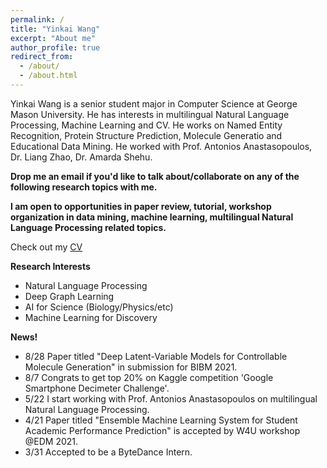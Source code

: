 ```yaml
---
permalink: /
title: "Yinkai Wang"
excerpt: "About me"
author_profile: true
redirect_from: 
  - /about/
  - /about.html
---
```


Yinkai Wang is a senior student major in  Computer Science at George Mason University. He has interests in multilingual Natural Language Processing, Machine Learning and CV. He works on Named Entity Recognition, Protein Structure Prediction, Molecule Generatio and Educational Data Mining. He worked with Prof. Antonios Anastasopoulos, Dr. Liang Zhao, Dr. Amarda Shehu. 

**Drop me an email if you'd like to talk about/collaborate on any of the following research topics with me.**

**I am open to opportunities in paper review, tutorial, workshop organization in data mining, machine learning, multilingual Natural Language Processing related topics.**

Check out my [CV](https://yinkaiw.github.io/cv/)



**Research Interests**
  * Natural Language Processing
  * Deep Graph Learning
  * AI for Science (Biology/Physics/etc)
  * Machine Learning for Discovery 


**News!**
* 8/28 Paper titled "Deep Latent-Variable Models for Controllable Molecule Generation" in submission for BIBM 2021.
* 8/7 Congrats to get top 20% on Kaggle competition 'Google Smartphone Decimeter Challenge'.
* 5/22 I start working with Prof. Antonios Anastasopoulos on multilingual Natural Language Processing.
* 4/21 Paper titled "Ensemble Machine Learning System for Student Academic Performance Prediction" is accepted by W4U workshop @EDM 2021.
* 3/31 Accepted to be a ByteDance Intern.
